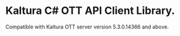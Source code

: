 # Kaltura C# OTT API Client Library.
Compatible with Kaltura OTT server version 5.3.0.14366 and above.
